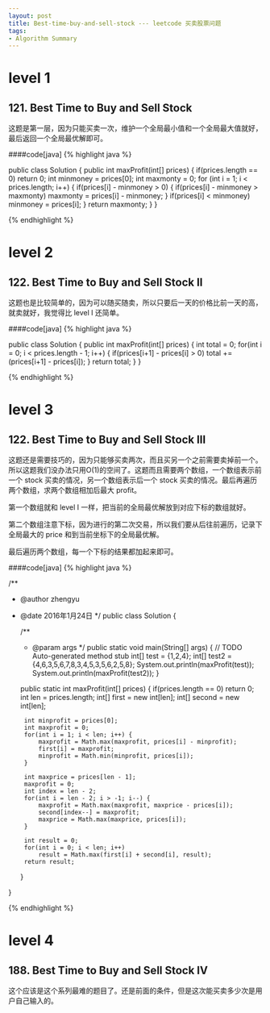 ```yaml
---
layout: post
title: Best-time-buy-and-sell-stock --- leetcode 买卖股票问题
tags:
- Algorithm Summary
---
```


# level 1 
## 121. Best Time to Buy and Sell Stock

这题是第一层，因为只能买卖一次，维护一个全局最小值和一个全局最大值就好，最后返回一个全局最优解即可。

####code[java]
{% highlight java %}

public class Solution {
    public int maxProfit(int[] prices) {
        if(prices.length == 0)
            return 0;
        int minmoney = prices[0];
        int maxmonty = 0;
        for (int i = 1; i < prices.length; i++) {
            if(prices[i] - minmoney > 0) {
                if(prices[i] - minmoney > maxmonty)
                    maxmonty = prices[i] - minmoney;
            }
            if(prices[i] < minmoney)
                minmoney = prices[i];
        }
        return maxmonty;
    }
}

{% endhighlight %}


# level 2
## 122. Best Time to Buy and Sell Stock II

这题也是比较简单的，因为可以随买随卖，所以只要后一天的价格比前一天的高，就卖就好，我觉得比 level I 还简单。

####code[java]
{% highlight java %}

public class Solution {
    public int maxProfit(int[] prices) {
        int total = 0;
        for(int i = 0; i < prices.length - 1; i++) {
            if(prices[i+1] - prices[i] > 0)
                total += (prices[i+1] - prices[i]);
        }
        return total;
    }
}

{% endhighlight %}

# level 3
## 122. Best Time to Buy and Sell Stock III

这题还是需要技巧的，因为只能够买卖两次，而且买另一个之前需要卖掉前一个。所以这题我们没办法只用O(1)的空间了。这题而且需要两个数组，一个数组表示前一个 stock 买卖的情况，另一个数组表示后一个 stock 买卖的情况。最后再遍历两个数组，求两个数组相加后最大 profit。

第一个数组就和 level I 一样，把当前的全局最优解放到对应下标的数组就好。

第二个数组注意下标，因为进行的第二次交易，所以我们要从后往前遍历，记录下全局最大的 price 和到当前坐标下的全局最优解。

最后遍历两个数组，每一个下标的结果都加起来即可。

####code[java]
{% highlight java %}

/**
 * @author zhengyu
 * @date 2016年1月24日
 */
public class Solution {


    /**
     * @param args
     */
    public static void main(String[] args) {
        // TODO Auto-generated method stub
        int[] test = {1,2,4};
        int[] test2 = {4,6,3,5,6,7,8,3,4,5,3,5,6,2,5,8};
        System.out.println(maxProfit(test));
        System.out.println(maxProfit(test2));
    }
    
    public static int maxProfit(int[] prices) {
        if(prices.length == 0)
            return 0;
        int len = prices.length;
        int[] first = new int[len];
        int[] second = new int[len];
        
        int minprofit = prices[0];
        int maxprofit = 0;
        for(int i = 1; i < len; i++) {
            maxprofit = Math.max(maxprofit, prices[i] - minprofit);
            first[i] = maxprofit;
            minprofit = Math.min(minprofit, prices[i]);
        }
        
        int maxprice = prices[len - 1];
        maxprofit = 0;
        int index = len - 2;
        for(int i = len - 2; i > -1; i--) {
            maxprofit = Math.max(maxprofit, maxprice - prices[i]);
            second[index--] = maxprofit;
            maxprice = Math.max(maxprice, prices[i]);
        }
        
        int result = 0;
        for(int i = 0; i < len; i++) 
            result = Math.max(first[i] + second[i], result);
        return result;
    }

}

{% endhighlight %}

# level 4
## 188. Best Time to Buy and Sell Stock IV

这个应该是这个系列最难的题目了。还是前面的条件，但是这次能买卖多少次是用户自己输入的。

